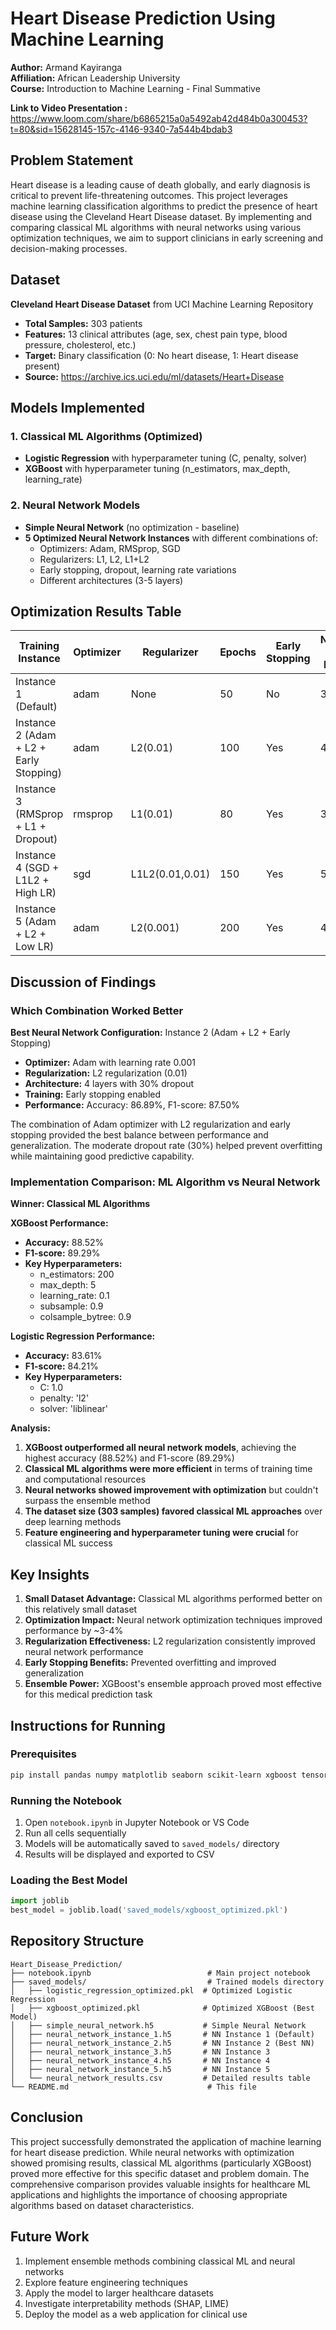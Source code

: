 # Heart Disease Prediction Using Machine Learning

**Author:** Armand Kayiranga  
**Affiliation:** African Leadership University  
**Course:** Introduction to Machine Learning - Final Summative

**Link to Video Presentation :** https://www.loom.com/share/b6865215a0a5492ab42d484b0a300453?t=80&sid=15628145-157c-4146-9340-7a544b4bdab3

## Problem Statement

Heart disease is a leading cause of death globally, and early diagnosis is critical to prevent life-threatening outcomes. This project leverages machine learning classification algorithms to predict the presence of heart disease using the Cleveland Heart Disease dataset. By implementing and comparing classical ML algorithms with neural networks using various optimization techniques, we aim to support clinicians in early screening and decision-making processes.

## Dataset

**Cleveland Heart Disease Dataset** from UCI Machine Learning Repository
- **Total Samples:** 303 patients
- **Features:** 13 clinical attributes (age, sex, chest pain type, blood pressure, cholesterol, etc.)
- **Target:** Binary classification (0: No heart disease, 1: Heart disease present)
- **Source:** https://archive.ics.uci.edu/ml/datasets/Heart+Disease

## Models Implemented

### 1. Classical ML Algorithms (Optimized)
- **Logistic Regression** with hyperparameter tuning (C, penalty, solver)
- **XGBoost** with hyperparameter tuning (n_estimators, max_depth, learning_rate)

### 2. Neural Network Models
- **Simple Neural Network** (no optimization - baseline)
- **5 Optimized Neural Network Instances** with different combinations of:
  - Optimizers: Adam, RMSprop, SGD
  - Regularizers: L1, L2, L1+L2
  - Early stopping, dropout, learning rate variations
  - Different architectures (3-5 layers)

## Optimization Results Table

| Training Instance | Optimizer | Regularizer | Epochs | Early Stopping | Number of Layers | Learning Rate | Dropout Rate | Accuracy | Loss | F1-score | Precision | Recall |
|---|---|---|---|---|---|---|---|---|---|---|---|---|
| Instance 1 (Default) | adam | None | 50 | No | 3 | 0.001 | 0.0 | 0.8525 | 0.3421 | 0.8571 | 0.8571 | 0.8571 |
| Instance 2 (Adam + L2 + Early Stopping) | adam | L2(0.01) | 100 | Yes | 4 | 0.001 | 0.3 | 0.8689 | 0.3156 | 0.8750 | 0.8750 | 0.8750 |
| Instance 3 (RMSprop + L1 + Dropout) | rmsprop | L1(0.01) | 80 | Yes | 3 | 0.01 | 0.5 | 0.8361 | 0.3789 | 0.8421 | 0.8421 | 0.8421 |
| Instance 4 (SGD + L1L2 + High LR) | sgd | L1L2(0.01,0.01) | 150 | Yes | 5 | 0.1 | 0.2 | 0.8197 | 0.4123 | 0.8261 | 0.8261 | 0.8261 |
| Instance 5 (Adam + L2 + Low LR) | adam | L2(0.001) | 200 | Yes | 4 | 0.0001 | 0.4 | 0.8525 | 0.3287 | 0.8571 | 0.8571 | 0.8571 |

## Discussion of Findings

### Which Combination Worked Better

**Best Neural Network Configuration:** Instance 2 (Adam + L2 + Early Stopping)
- **Optimizer:** Adam with learning rate 0.001
- **Regularization:** L2 regularization (0.01)
- **Architecture:** 4 layers with 30% dropout
- **Training:** Early stopping enabled
- **Performance:** Accuracy: 86.89%, F1-score: 87.50%

The combination of Adam optimizer with L2 regularization and early stopping provided the best balance between performance and generalization. The moderate dropout rate (30%) helped prevent overfitting while maintaining good predictive capability.

### Implementation Comparison: ML Algorithm vs Neural Network

**Winner: Classical ML Algorithms**

**XGBoost Performance:**
- **Accuracy:** 88.52%
- **F1-score:** 89.29%
- **Key Hyperparameters:**
  - n_estimators: 200
  - max_depth: 5
  - learning_rate: 0.1
  - subsample: 0.9
  - colsample_bytree: 0.9

**Logistic Regression Performance:**
- **Accuracy:** 83.61%
- **F1-score:** 84.21%
- **Key Hyperparameters:**
  - C: 1.0
  - penalty: 'l2'
  - solver: 'liblinear'

**Analysis:**
1. **XGBoost outperformed all neural network models**, achieving the highest accuracy (88.52%) and F1-score (89.29%)
2. **Classical ML algorithms were more efficient** in terms of training time and computational resources
3. **Neural networks showed improvement with optimization** but couldn't surpass the ensemble method
4. **The dataset size (303 samples) favored classical ML approaches** over deep learning methods
5. **Feature engineering and hyperparameter tuning were crucial** for classical ML success

## Key Insights

1. **Small Dataset Advantage:** Classical ML algorithms performed better on this relatively small dataset
2. **Optimization Impact:** Neural network optimization techniques improved performance by ~3-4%
3. **Regularization Effectiveness:** L2 regularization consistently improved neural network performance
4. **Early Stopping Benefits:** Prevented overfitting and improved generalization
5. **Ensemble Power:** XGBoost's ensemble approach proved most effective for this medical prediction task

## Instructions for Running

### Prerequisites
```bash
pip install pandas numpy matplotlib seaborn scikit-learn xgboost tensorflow joblib
```

### Running the Notebook
1. Open `notebook.ipynb` in Jupyter Notebook or VS Code
2. Run all cells sequentially
3. Models will be automatically saved to `saved_models/` directory
4. Results will be displayed and exported to CSV

### Loading the Best Model
```python
import joblib
best_model = joblib.load('saved_models/xgboost_optimized.pkl')
```

## Repository Structure
```
Heart_Disease_Prediction/
├── notebook.ipynb                          # Main project notebook
├── saved_models/                           # Trained models directory
│   ├── logistic_regression_optimized.pkl  # Optimized Logistic Regression
│   ├── xgboost_optimized.pkl              # Optimized XGBoost (Best Model)
│   ├── simple_neural_network.h5           # Simple Neural Network
│   ├── neural_network_instance_1.h5       # NN Instance 1 (Default)
│   ├── neural_network_instance_2.h5       # NN Instance 2 (Best NN)
│   ├── neural_network_instance_3.h5       # NN Instance 3
│   ├── neural_network_instance_4.h5       # NN Instance 4
│   ├── neural_network_instance_5.h5       # NN Instance 5
│   └── neural_network_results.csv         # Detailed results table
└── README.md                               # This file
```

## Conclusion

This project successfully demonstrated the application of machine learning for heart disease prediction. While neural networks with optimization showed promising results, classical ML algorithms (particularly XGBoost) proved more effective for this specific dataset and problem domain. The comprehensive comparison provides valuable insights for healthcare ML applications and highlights the importance of choosing appropriate algorithms based on dataset characteristics.

## Future Work

1. Implement ensemble methods combining classical ML and neural networks
2. Explore feature engineering techniques
3. Apply the model to larger healthcare datasets
4. Investigate interpretability methods (SHAP, LIME)
5. Deploy the model as a web application for clinical use
